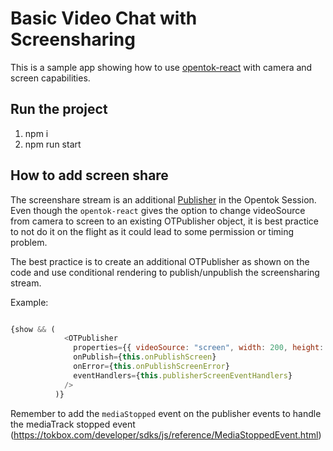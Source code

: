 # Basic Video Chat with Screensharing

This is a sample app showing how to use [opentok-react](https://github.com/opentok/opentok-react) with camera and screen capabilities.

## Run the project

1. npm i 
2. npm run start

## How to add screen share

The screenshare stream is an additional [Publisher](https://tokbox.com/developer/sdks/js/reference/Publisher.html) in the Opentok Session. 
Even though the `opentok-react` gives the option to change videoSource from camera to screen to an existing OTPublisher object, it is best practice to not do it on the flight as it could lead to some permission or timing problem. 

The best practice is to create an additional OTPublisher as shown on the code and use conditional rendering to publish/unpublish the screensharing stream.

Example: 

```javascript

{show && (
            <OTPublisher
              properties={{ videoSource: "screen", width: 200, height: 200 }}
              onPublish={this.onPublishScreen}
              onError={this.onPublishScreenError}
              eventHandlers={this.publisherScreenEventHandlers}
            />
          )}

```

Remember to add the `mediaStopped` event on the publisher events to handle the mediaTrack stopped event (https://tokbox.com/developer/sdks/js/reference/MediaStoppedEvent.html)